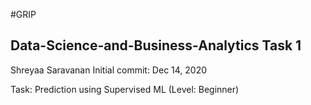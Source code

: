 #GRIP 
## Data-Science-and-Business-Analytics Task 1
Shreyaa Saravanan
Initial commit: Dec 14, 2020

Task: Prediction using Supervised ML (Level: Beginner)
